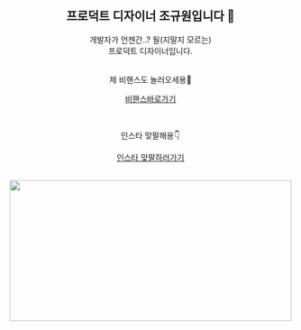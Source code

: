 <div align="center">

## 프로덕트 디자이너 조규원입니다 👋


개발자가 언젠간..? 될(지말지 모르는)
<br/>
프로덕트 디자이너입니다.
<br/>
<br/>

제 비핸스도 놀러오세용🥹

[비핸스바로가기](https://www.behance.net/ku_oni)

<br/>

인스타 맞팔해용👇

[인스타 맞팔하러가기](https://www.instagram.com/ku_oni)

<br/>

<a href="https://github.com/devxb/gitanimals">
<img
  src="https://render.gitanimals.org/farms/KKUONI"
  width="500"
  height="250"
/>
</a>
</div>
<!--
**KKUONI/KKUONI** is a ✨ _special_ ✨ repository because its `README.md` (this file) appears on your GitHub profile.

Here are some ideas to get you started:

- 🔭 I’m currently working on ...
- 🌱 I’m currently learning ...
- 👯 I’m looking to collaborate on ...
- 🤔 I’m looking for help with ...
- 💬 Ask me about ...
- 📫 How to reach me: ...
- 😄 Pronouns: ...
- ⚡ Fun fact: ...
-->
